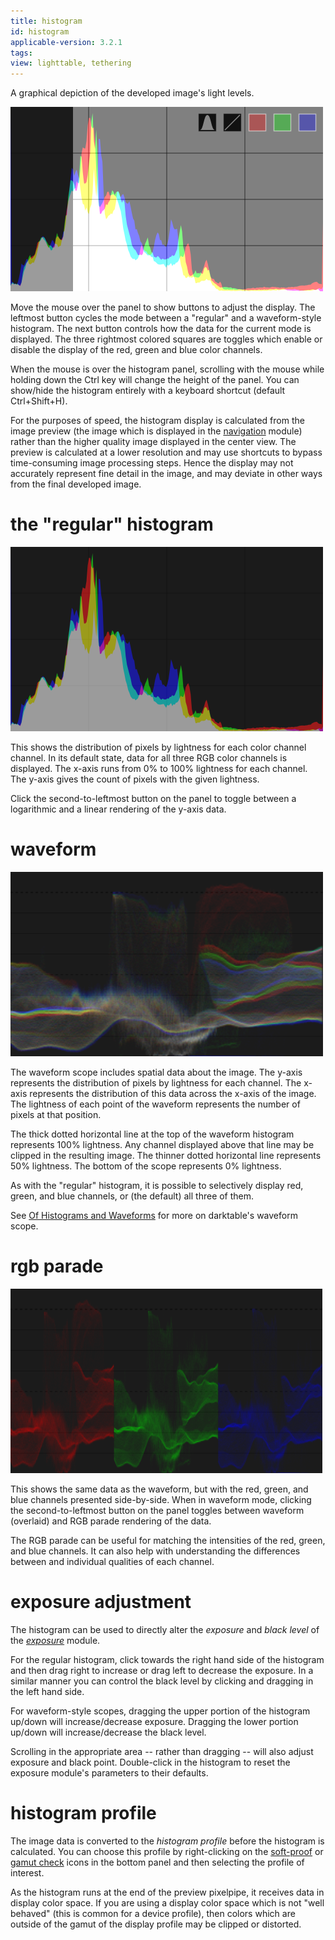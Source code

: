 ```yaml
---
title: histogram
id: histogram
applicable-version: 3.2.1
tags: 
view: lighttable, tethering
---
```


A graphical depiction of the developed image's light levels.

![histogram](./histogram/histogram.png#w33)

Move the mouse over the panel to show buttons to adjust the display. The leftmost button cycles the mode between a "regular" and a waveform-style histogram. The next button controls how the data for the current mode is displayed. The three rightmost colored squares are toggles which enable or disable the display of the red, green and blue color channels.  

When the mouse is over the histogram panel, scrolling with the mouse while holding down the Ctrl key will change the height of the panel. You can show/hide the histogram entirely with a keyboard shortcut (default Ctrl+Shift+H).

For the purposes of speed, the histogram display is calculated from the image preview (the image which is displayed in the [navigation](../darkroom/navigation.md) module) rather than the higher quality image displayed in the center view. The preview is calculated at a lower resolution and may use shortcuts to bypass time-consuming image processing steps. Hence the display may not accurately represent fine detail in the image, and may deviate in other ways from the final developed image.

# the "regular" histogram

![histogram-regular](./histogram/histogram-regular.png#w33)

This shows the distribution of pixels by lightness for each color channel channel. In its default state, data for all three RGB color channels is displayed. The x-axis runs from 0% to 100% lightness for each channel. The y-axis gives the count of pixels with the given lightness.

Click the second-to-leftmost button on the panel to toggle between a logarithmic and a linear rendering of the y-axis data.

# waveform

![histogram-waveform](./histogram/histogram-waveform.png#w33)

The waveform scope includes spatial data about the image. The y-axis represents the distribution of pixels by lightness for each channel. The x-axis represents the distribution of this data across the x-axis of the image. The lightness of each point of the waveform represents the number of pixels at that position.  

The thick dotted horizontal line at the top of the waveform histogram represents 100% lightness. Any channel displayed above that line may be clipped in the resulting image. The thinner dotted horizontal line represents 50% lightness. The bottom of the scope represents 0% lightness.  

As with the "regular" histogram, it is possible to selectively display red, green, and blue channels, or (the default) all three of them.  

See [Of Histograms and Waveforms](https://www.darktable.org/2013/12/of-histograms-and-waveforms/) for more on darktable's waveform scope.

# rgb parade

![histogram-parade](./histogram/histogram-parade.png#w33)

This shows the same data as the waveform, but with the red, green, and blue channels presented side-by-side. When in waveform mode, clicking the second-to-leftmost button on the panel toggles between waveform (overlaid) and RGB parade rendering of the data.  

The RGB parade can be useful for matching the intensities of the red, green, and blue channels. It can also help with understanding the differences between and individual qualities of each channel.

# exposure adjustment

The histogram can be used to directly alter the _exposure_ and _black level_ of the [_exposure_](../../processing-modules/exposure.md) module.

For the regular histogram, click towards the right hand side of the histogram and then drag right to increase or drag left to decrease the exposure. In a similar manner you can control the black level by clicking and dragging in the left hand side.

For waveform-style scopes, dragging the upper portion of the histogram up/down will increase/decrease exposure. Dragging the lower portion up/down will increase/decrease the black level.  

Scrolling in the appropriate area -- rather than dragging -- will also adjust exposure and black point. Double-click in the histogram to reset the exposure module's parameters to their defaults.

# histogram profile

The image data is converted to the _histogram profile_ before the histogram is calculated. You can choose this profile by right-clicking on the [soft-proof](../darkroom/soft-proof.md) or [gamut check](../darkroom/gamut.md) icons in the bottom panel and then selecting the profile of interest.

As the histogram runs at the end of the preview pixelpipe, it receives data in display color space. If you are using a display color space which is not "well behaved" (this is common for a device profile), then colors which are outside of the gamut of the display profile may be clipped or distorted.
